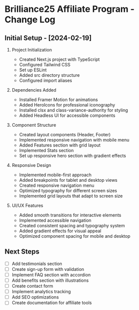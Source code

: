# Brilliance25 Affiliate Program - Change Log

## Initial Setup - [2024-02-19]

1. Project Initialization
   - Created Next.js project with TypeScript
   - Configured Tailwind CSS
   - Set up ESLint
   - Added src directory structure
   - Configured import aliases

2. Dependencies Added
   - Installed Framer Motion for animations
   - Added HeroIcons for professional iconography
   - Installed clsx and class-variance-authority for styling
   - Added Headless UI for accessible components

3. Component Structure
   - Created layout components (Header, Footer)
   - Implemented responsive navigation with mobile menu
   - Added Features section with grid layout
   - Implemented Stats section
   - Set up responsive hero section with gradient effects

4. Responsive Design
   - Implemented mobile-first approach
   - Added breakpoints for tablet and desktop views
   - Created responsive navigation menu
   - Optimized typography for different screen sizes
   - Implemented grid layouts that adapt to screen size

5. UI/UX Features
   - Added smooth transitions for interactive elements
   - Implemented accessible navigation
   - Created consistent spacing and typography system
   - Added gradient effects for visual appeal
   - Optimized component spacing for mobile and desktop

## Next Steps
- [ ] Add testimonials section
- [ ] Create sign-up form with validation
- [ ] Implement FAQ section with accordion
- [ ] Add benefits section with illustrations
- [ ] Create contact form
- [ ] Implement analytics tracking
- [ ] Add SEO optimizations
- [ ] Create documentation for affiliate tools 